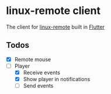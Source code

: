 # linux-remote client

The client for [linux-remote](https://github.com/GioPan04/linux-remote) built in [Flutter](https://flutter.dev/)

## Todos
- [x] Remote mouse
- [ ] Player
  - [x] Receive events
  - [x] Show player in notifications
  - [ ] Send events